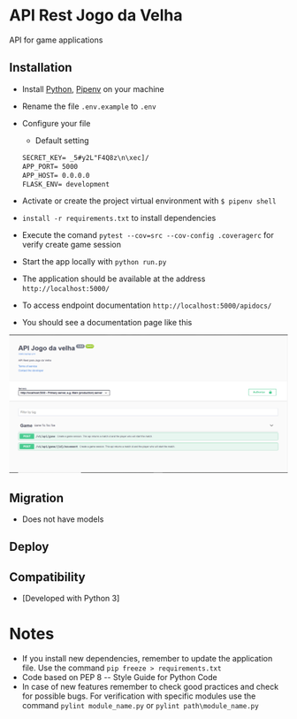 # API Rest Jogo da Velha
API for game applications

## Installation
  - Install [Python](https://www.python.org/downloads/), [Pipenv](https://docs.pipenv.org/) on your machine

  - Rename the file `.env.example` to `.env`
  - Configure your file
    - Default setting
    ```
    SECRET_KEY= _5#y2L"F4Q8z\n\xec]/
    APP_PORT= 5000
    APP_HOST= 0.0.0.0
    FLASK_ENV= development
    ```
  - Activate or create the project virtual environment with `$ pipenv shell` 
  - `install -r requirements.txt` to install dependencies
  - Execute the comand `pytest --cov=src --cov-config .coveragerc` for verify create game session
  - Start the app locally with `python run.py`
  - The application should be available at the address `http://localhost:5000/`
  - To access endpoint documentation `http://localhost:5000/apidocs/`

  - You should see a documentation page like this
  <img src="specs/doc.png">

## Migration
  - Does not have models

## Deploy

## Compatibility
* [Developed with Python 3]

Notes
=================
- If you install new dependencies, remember to update the application file. Use the command `pip freeze > requirements.txt`
- Code based on PEP 8 -- Style Guide for Python Code
- In case of new features remember to check good practices and check for possible bugs. For verification with specific modules use the command `pylint module_name.py` or `pylint path\module_name.py`
